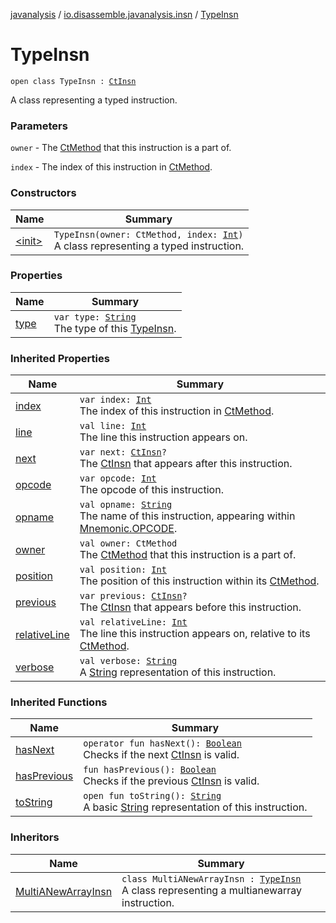 [javanalysis](../../index.md) / [io.disassemble.javanalysis.insn](../index.md) / [TypeInsn](./index.md)

# TypeInsn

`open class TypeInsn : `[`CtInsn`](../-ct-insn/index.md)

A class representing a typed instruction.

### Parameters

`owner` - The [CtMethod](#) that this instruction is a part of.

`index` - The index of this instruction in [CtMethod](#).

### Constructors

| Name | Summary |
|---|---|
| [&lt;init&gt;](-init-.md) | `TypeInsn(owner: CtMethod, index: `[`Int`](https://kotlinlang.org/api/latest/jvm/stdlib/kotlin/-int/index.html)`)`<br>A class representing a typed instruction. |

### Properties

| Name | Summary |
|---|---|
| [type](type.md) | `var type: `[`String`](https://kotlinlang.org/api/latest/jvm/stdlib/kotlin/-string/index.html)<br>The type of this [TypeInsn](./index.md). |

### Inherited Properties

| Name | Summary |
|---|---|
| [index](../-ct-insn/--index--.md) | `var index: `[`Int`](https://kotlinlang.org/api/latest/jvm/stdlib/kotlin/-int/index.html)<br>The index of this instruction in [CtMethod](#). |
| [line](../-ct-insn/line.md) | `val line: `[`Int`](https://kotlinlang.org/api/latest/jvm/stdlib/kotlin/-int/index.html)<br>The line this instruction appears on. |
| [next](../-ct-insn/next.md) | `var next: `[`CtInsn`](../-ct-insn/index.md)`?`<br>The [CtInsn](../-ct-insn/index.md) that appears after this instruction. |
| [opcode](../-ct-insn/opcode.md) | `var opcode: `[`Int`](https://kotlinlang.org/api/latest/jvm/stdlib/kotlin/-int/index.html)<br>The opcode of this instruction. |
| [opname](../-ct-insn/opname.md) | `val opname: `[`String`](https://kotlinlang.org/api/latest/jvm/stdlib/kotlin/-string/index.html)<br>The name of this instruction, appearing within [Mnemonic.OPCODE](#). |
| [owner](../-ct-insn/owner.md) | `val owner: CtMethod`<br>The [CtMethod](#) that this instruction is a part of. |
| [position](../-ct-insn/position.md) | `val position: `[`Int`](https://kotlinlang.org/api/latest/jvm/stdlib/kotlin/-int/index.html)<br>The position of this instruction within its [CtMethod](#). |
| [previous](../-ct-insn/previous.md) | `var previous: `[`CtInsn`](../-ct-insn/index.md)`?`<br>The [CtInsn](../-ct-insn/index.md) that appears before this instruction. |
| [relativeLine](../-ct-insn/relative-line.md) | `val relativeLine: `[`Int`](https://kotlinlang.org/api/latest/jvm/stdlib/kotlin/-int/index.html)<br>The line this instruction appears on, relative to its [CtMethod](#). |
| [verbose](../-ct-insn/verbose.md) | `val verbose: `[`String`](https://kotlinlang.org/api/latest/jvm/stdlib/kotlin/-string/index.html)<br>A [String](https://kotlinlang.org/api/latest/jvm/stdlib/kotlin/-string/index.html) representation of this instruction. |

### Inherited Functions

| Name | Summary |
|---|---|
| [hasNext](../-ct-insn/has-next.md) | `operator fun hasNext(): `[`Boolean`](https://kotlinlang.org/api/latest/jvm/stdlib/kotlin/-boolean/index.html)<br>Checks if the next [CtInsn](../-ct-insn/index.md) is valid. |
| [hasPrevious](../-ct-insn/has-previous.md) | `fun hasPrevious(): `[`Boolean`](https://kotlinlang.org/api/latest/jvm/stdlib/kotlin/-boolean/index.html)<br>Checks if the previous [CtInsn](../-ct-insn/index.md) is valid. |
| [toString](../-ct-insn/to-string.md) | `open fun toString(): `[`String`](https://kotlinlang.org/api/latest/jvm/stdlib/kotlin/-string/index.html)<br>A basic [String](https://kotlinlang.org/api/latest/jvm/stdlib/kotlin/-string/index.html) representation of this instruction. |

### Inheritors

| Name | Summary |
|---|---|
| [MultiANewArrayInsn](../-multi-a-new-array-insn/index.md) | `class MultiANewArrayInsn : `[`TypeInsn`](./index.md)<br>A class representing a multianewarray instruction. |
